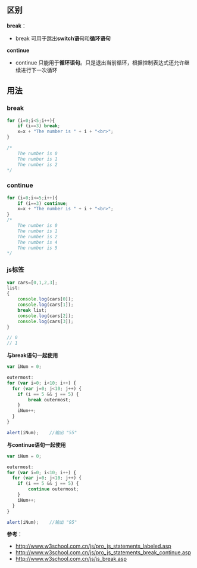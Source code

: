 ## 区别
**break**：
- break 可用于跳出**switch语**句和**循环语句**  

**continue**
- continue 只能用于**循环语句**。只是退出当前循环，根据控制表达式还允许继续进行下一次循环

## 用法
### break

```js
for (i=0;i<5;i++){
    if (i==3) break;
    x=x + "The number is " + i + "<br>";
}

/*
    The number is 0
    The number is 1
    The number is 2
*/
```

### continue

```js
for (i=0;i<=5;i++){
    if (i==3) continue;
    x=x + "The number is " + i + "<br>";
}
/*
    The number is 0
    The number is 1
    The number is 2
    The number is 4
    The number is 5
*/
```

### js标签

```js
var cars=[0,1,2,3];
list:
{
    console.log(cars[0]);
    console.log(cars[1]);
    break list;
    console.log(cars[2]);
    console.log(cars[3]);
}

// 0
// 1
```

**与break语句一起使用**

```js
var iNum = 0;

outermost:
for (var i=0; i<10; i++) {
  for (var j=0; j<10; j++) {
    if (i == 5 && j == 5) {
        break outermost;
    }
    iNum++;
  }
}

alert(iNum);	//输出 "55"
```

**与continue语句一起使用**

```js
var iNum = 0;

outermost:
for (var i=0; i<10; i++) {
  for (var j=0; j<10; j++) {
    if (i == 5 && j == 5) {
        continue outermost;
    }
    iNum++;
  }
}

alert(iNum);	//输出 "95"

```






**参考**：
- http://www.w3school.com.cn/js/pro_js_statements_labeled.asp
- http://www.w3school.com.cn/js/pro_js_statements_break_continue.asp
- http://www.w3school.com.cn/js/js_break.asp